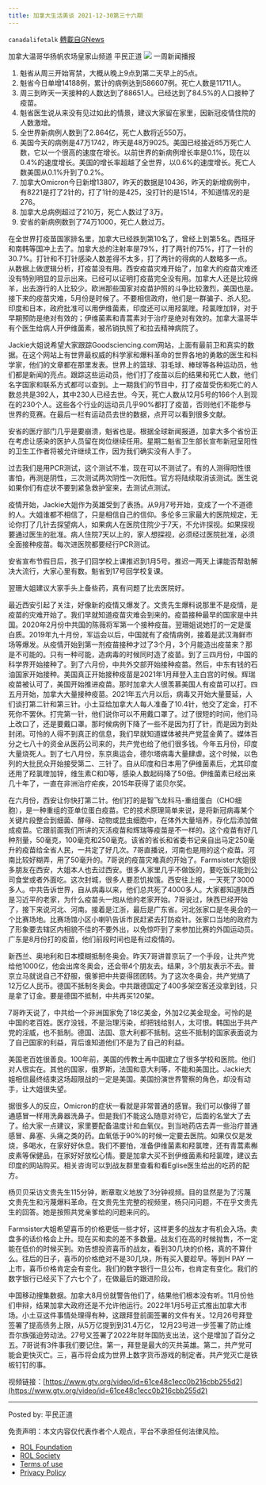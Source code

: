 ```yaml
---
title: 加拿大生活美谈 2021-12-30第三十六期
---
```

`canadalifetalk` [轉載自GNews](https://gnews.org/zh-hans/1825714/)

加拿大温哥华扬帆农场皇家山频道 平民正道
![](https://assets.gnews.org/wp-content/uploads/2022/01/image-266.png)
一周新闻播报

1. 魁省从周三开始宵禁，大概从晚上9点到第二天早上的5点。
2. 魁省今日单增14188例，累计的病例达到586607例。死亡人数是11711人。
3. 周三到昨天一天接种的人数达到了88651人。已经达到了84.5%的人口接种了疫苗。
4. 魁省医生说从来没有见过如此的情景，建议大家留在家里，因新冠疫情住院的人数激增。
5. 全世界新病例人数到了2.864亿，死亡人数将近550万。
6. 美国今天的病例是47万1742，昨天是48万9025。美国已经接近85万死亡人数，它以一个很高的速度在增长。以前世界的新病例增长率是0.1%，现在以0.4%的速度增长。美国的增长率超越了全世界，以0.6%的速度增长。死亡人数美国从0.1%升到了0.2%。
7. 加拿大Omicron今日新增13807，昨天的数据是10436，昨天的新增病例中，有8221是打了2针的，打了1针的是425，没打针的是1514，不知道情况的是276。
8. 加拿大总病例超过了210万，死亡人数过了3万。
9. 安省的新病例数到了74万1000，死亡人数过万。


在全世界打疫苗国家排名里，加拿大已经跌到第10名了，曾经上到第5名。西班牙和南韩等国冲上去了。加拿大总的注射率是79%，打了两针的75%，打了一针的30.7%。打针和不打针感染人数差得不太多，打了两针的得病的人数略多一点。从数据上做逻辑分析，打疫苗没有用。西安疫苗灾难开始了，加拿大的疫苗灾难还没有特别明显的显示出来。已经可以证明打疫苗完全没有用。加拿大人还是比较绵羊，出去游行的人比较少。欧洲那些国家对疫苗护照的斗争比较激烈，美国也是。接下来的疫苗灾难，5月份是时候了。不要相信政府，他们是一群骗子、杀人犯。印度和日本，政府批准可以用伊维菌素，印度还可以用羟氯喹。羟氯喹加锌，对于早期预防是绝对有效的；伊维菌素和青蒿素对于治疗是绝对有效的。加拿大温哥华有个医生给病人开伊维菌素，被吊销执照了和拉去精神病院了。

Jackie大姐说希望大家跟踪Goodsciencing.com网站，上面有最前卫和真实的数据。在这个网站上有世界最权威的科学家和爆料革命的世界各地的勇敢的医生和科学家，他们的文章都在那里发表。世界上的篮球、羽毛球、棒球等各种运动员，他们都是新闻的亮点。跟踪这些运动员，他们打了疫苗以后的结果和死亡人数，他们名字国家和联系方式都可以查到。上一期我们的节目中，打了疫苗受伤和死亡的人数总共是392人，其中230人已经去世。今天，死亡人数从12月5号的166个人到现在的230个人。这些各个行业的运动员几乎90%都打了疫苗，否则他们不能参与世界的竞赛。在最后一栏有运动员去世的数据，点开可以看到很多文献。

安省的医疗部门几乎是要崩溃，魁省也是。根据全球新闻报道，加拿大多个省份正在考虑让感染的医护人员留在岗位继续任用。星期二魁省卫生部长宣布新冠呈阳性的卫生工作者将被允许继续工作，因为我们确实没有人手了。

过去我们是用PCR测试，这个测试不准，现在可以不测试了。有的人测得阳性很害怕，再测是阴性，三次测试两次阴性一次阳性。官方将陆续取消该测试。医生说如果你们有症状不要到紧急救护室来，去测试点测试。

疫情开始，Jackie大姐作为英雄受到了表扬。从9月7号开始，变成了一个不道德的人。大姐谁都不相信了，只是相信自己的信仰。多伦多三家最大的医院规定，无论你打了几针去探望病人，如果病人在医院住院少于7天，不允许探视。如果探视要通过医生的批准。病人住院7天以上的，家人想探视，必须经过医院批准，必须全面接种疫苗。每次进医院都要经行PCR测试。

安省宣布节假日后，孩子们回学校上课推迟到1月5号。推迟一两天上课能否帮助解决大流行，大家心里有数。魁省到17号回学校复课。

翌珊大姐建议大家手头上备些药，真有问题了比去医院好。

最近西安引起了关注，好像新的疫情又爆发了。文贵先生爆料说那里不是疫情，是疫苗的灾难开始了。我们早就知道疫苗灾难会到来的。疫苗接种最早的国家是中共国。2020年2月份中共国的陈薇将军第一个接种疫苗。翌珊姐说她打的一定是蛋白质。2019年九十月份，军运会以后，中国就有了疫情病例，接着是武汉海鲜市场等爆发。从疫情开始到第一剂疫苗接种才过了3个月，3个月能造出疫苗来？那是不可能的。只有一种可能，造病毒的时候同时造了疫苗。到了三四月份，中国的科学界开始接种了。到了六月份，中共外交部开始接种疫苗。然后，中东有钱的石油国家开始接种。美国真正开始接种疫苗是2021年1月拜登入主白宫的时候。辉瑞疫苗被认可了，美国开始推进疫苗。那时加拿大人很羡慕美国人有疫苗可以打。四五月开始，加拿大大量接种疫苗。2021年五六月以后，病毒又开始大量蔓延，人们谈打第二针和第三针。小土豆给加拿大人每人准备了10.4针，他交了定金，打不死你不罢休。打完第一针，他们说你可以不用戴口罩了。过了很短的时间，他们马上改口了，还是要戴口罩。那时候病例下降了一些不是因为打了针，而是因为到处封闭。可怜的人得不到真正的信息，我们早就知道媒体被共产党蓝金黄了。媒体百分之七八十的资金从医药公司来的，共产党也给了他们很多钱。今年五月份，印度大量烧死人。到了七八月份，东京奥运会，德尔塔病毒大量肆虐。这个时候，以色列的大批民众开始接受第二、三针了。自从印度和日本用了伊维菌素后，尤其印度还用了羟氯喹加锌，维生素C和D等，感染人数起码降了50倍。伊维菌素已经出来几十年了，一直在非洲治疗疟疾，2015年获得了诺贝尔奖。

在六月份，西安让你快打第二针。他们打的是智飞龙科马-重组蛋白（CHO细胞），是一种重组的亚单位蛋白疫苗。它的技术原理简单来说，是将新冠病毒某个关键片段整合到细菌、酵母、动物或昆虫细胞中，在体外大量培养，存化后添加做成疫苗。它跟前面我们所讲的灭活疫苗和辉瑞等疫苗是不一样的。这个疫苗有好几种剂量，50毫克，100毫克和250毫克。该省的省长和省委书记亲自出马定250毫升的疫苗给全省人民，一共定了好几次。7哥直播说，河南也是用的这个疫苗。河南比较好糊弄，用了50毫升的。7哥说的疫苗灾难真的开始了。Farmsister大姐很多朋友在西安，大姐本人也去过西安。很多人家里几乎不做饭的，要吃饭只能到公司食堂或者外面吃。这次封城，很多人要忍饥挨饿。西安往上报，一天死了3000多人。中共告诉世界，自从病毒以来，他们总共死了4000多人。大家都知道陕西是习近平的老家，为什么疫苗头一炮从他的老家开始。7哥说过，陕西已经开始了，接下来说河北、河南。接着是江浙，最后是广东省。河北张家口是冬奥会的一个比赛场地。比赛场馆小区小喇叭告诉市民赶紧去打防疫针。张家口当地的政府为了形象要去辖区内相貌不佳的不要外出，以免惊吓到了来参加比赛的外国运动员。广东是8月份打的疫苗，他们前段时间也是有过疫情的。

新西兰、奥地利和日本模糊抵制冬奥会。昨天7哥讲普京玩了一个手段，让共产党给他1000亿，他会出席冬奥会，还会带4个朋友去。结果，3个朋友表示不去。普京立马就说自己不舒服，俄爹把中共耍得团团转。为了这次冬奥会，共产党搞了12万亿人民币。德国不抵制冬奥会。中共跟德国定了400多架空客还没拿到钱，只是拿了订金。要是德国不抵制，中共再买120架。

7哥昨天说了，中共给一个非洲国家免了18亿美金，外加2亿美金现金。可怜的是中国的老百姓。医疗没钱，不是治理污染，却把钱给别人，太可恨。韩国出于共产党的淫威，也不抵制。德国、法国、意大利都不抵制。这些不抵制的国家表面说为了自己国家的利益，背后谁知道他们不是为了自己的利益。

美国老百姓很善良。100年前，美国的传教士再中国建立了很多学校和医院。他们对人很实在。其他的国家，俄罗斯，法国和意大利等，不能和美国比。Jackie大姐相信最终结束这场超限战的一定是美国。美国扮演世界警察的角色，却没有动手，让大姐很失望。

据很多人的反应，Omicron的症状一看就是非常普通的感冒。我们可以像得了普通感冒一样用洗鼻器洗鼻子。但是我们不能这么随意对待它，后面的名堂大了去了。给大家一点建议，家里要配备温度计和血氧仪。到当地药店去弄一些治疗普通感冒、鼻塞、头痛之类的药。血氧低于90%的时候一定要去医院。如果仅仅是发烧，多喝水，在家好好休息。我们不要怕，准备伊维菌素和羟氯喹，还有青蒿素槲皮素等保健品，在家好好放松心情。要是加拿大买不到伊维菌素和羟氯喹，建议去印度的网站购买。相关咨询可以到战友群里查看和看Eglise医生给出的吃药的配方。

杨贝贝采访文贵先生115分钟，断章取义地放了3分钟视频。目的显然是为了污蔑文贵先生和污蔑爆料革命。在文贵先生完整的视频里，杨只问问题，不在乎文贵先生的回答。她是按照共党亲爹给的问题来问的。

Farmsister大姐希望喜币的价格更低一些才好，这样更多的战友才有机会入场。卖盘多的话价格会上升。现在买和卖的差不多数量。战友们在高的时候抛售，不一定能在低价的时候买到。劝告想投资喜币的战友，看到30几块的价格，真的不算什么。往后的日子，喜币的价格绝对不是30几块，所有买入要趁早。等到H PAY 一上市，喜币价格肯定会有变化。我们的数字银行一旦公布，也肯定有变化。我们的数字银行已经买下了六七个了，在做最后的跟进阶段。

中国移动搜集数据。加拿大8月份就警告他们了，结果他们根本没有听。11月份他们申辩，结果加拿大政府还是不允许他运行。2022年1月5号正式推出加拿大市场。小土豆这件事情处理得有种，这跟拜登前面签署的文件有关。12月26号拜登签署了提高债务上限，从5万亿提到到31.4万亿， 12月23号进一步签署了防止维吾尔族强迫劳动法。27号又签署了2022年财年国防支出法，这个是增加了百分之五。7哥说有3件事我们要记住。第一，拜登是最大的灭共英雄。第二，共产党可能会更快灭亡。三，喜币将会成为世界上数字货币游戏的制定者。共产党灭亡是铁板钉钉的事。

视频链接：[https://www.gtv.org/video/id=61ce48c1ecc0b216cbb255d2](https://www.gtv.org/video/id=61ce48c1ecc0b216cbb255d2)

* * *

Posted by: 平民正道



 

免责声明：本文内容仅代表作者个人观点，平台不承担任何法律风险。

- [ROL Foundation](https://rolfoundation.org/)
- [ROL Society](https://rolsociety.org/)
- [Terms of use](https://gnews.org/terms-of-use-3/)
- [Privacy Policy](https://gnews.org/privacy-policy/)
